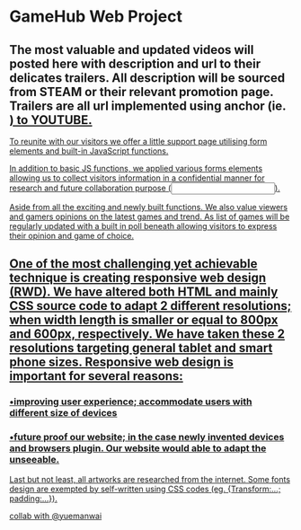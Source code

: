 # GameHub Web Project

## The most valuable and updated videos will posted here with description and url to their delicates trailers. All description will be sourced from STEAM or their relevant promotion page.  Trailers are all url implemented using anchor (ie. <a href=…>) to YOUTUBE. 

To reunite with our visitors we offer a little support page utilising form elements and built-in JavaScript functions.

In addition to basic JS functions, we applied various forms elements allowing us to collect visitors information in a confidential manner for research and future collaboration purpose (<input type=“password”…>). 

Aside from all the exciting and newly built functions. We also value viewers and gamers opinions on the latest games and trend.  As list of games will be regularly updated with a built in poll beneath allowing visitors to express their opinion and game of choice. 

## One of the most challenging yet achievable technique is creating responsive web design (RWD). We have altered both HTML and mainly CSS source code to adapt 2 different resolutions; when width length is smaller or equal to 800px and 600px, respectively. We have taken these 2 resolutions targeting general tablet and smart phone sizes. Responsive web design is important for several reasons:

### •improving user experience; accommodate  users with different size of devices
### •future proof our website; in the case newly invented devices and browsers plugin. Our website would able to adapt the unseeable.

Last but not least, all artworks are researched from the internet. Some fonts design are exempted by self-written using CSS codes (eg. {Transform:…; padding:…}).

collab with @yuemanwai
